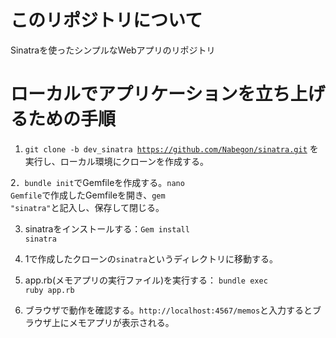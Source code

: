 # このリポジトリについて
Sinatraを使ったシンプルなWebアプリのリポジトリ

# ローカルでアプリケーションを立ち上げるための手順
1. <code>git clone -b dev_sinatra https://github.com/Nabegon/sinatra.git</code> を実行し、ローカル環境にクローンを作成する。

2．<code>bundle init</code>でGemfileを作成する。<code>nano Gemfile</code>で作成したGemfileを開き、<code>gem "sinatra"</code>と記入し、保存して閉じる。

3. sinatraをインストールする：<code>Gem install sinatra</code>

4. 1で作成したクローンの<code>sinatra</code>というディレクトリに移動する。

5. app.rb(メモアプリの実行ファイル)を実行する： <code>bundle exec ruby app.rb</code>

6. ブラウザで動作を確認する。<code>http://localhost:4567/memos</code>と入力するとブラウザ上にメモアプリが表示される。

